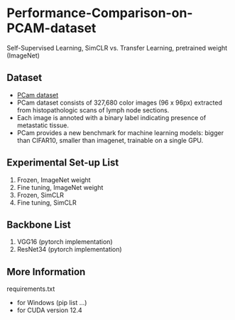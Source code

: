 # Performance-Comparison-on-PCAM-dataset

Self-Supervised Learning, SimCLR vs. Transfer Learning, pretrained weight (ImageNet) 

## Dataset
- [PCam dataset](https://github.com/basveeling/pcam)
- PCam dataset consists of 327,680 color images (96 x 96px) extracted from histopathologic scans of lymph node sections.
- Each image is annoted with a binary label indicating presence of metastatic tissue.
- PCam provides a new benchmark for machine learning models: bigger than CIFAR10, smaller than imagenet, trainable on a single GPU.

## Experimental Set-up List
1. Frozen, ImageNet weight 
2. Fine tuning, ImageNet weight 
3. Frozen, SimCLR
4. Fine tuning, SimCLR

## Backbone List 
1. VGG16 (pytorch implementation)
2. ResNet34 (pytorch implementation)


## More Information

requirements.txt
- for Windows (pip list ...)
- for CUDA version 12.4